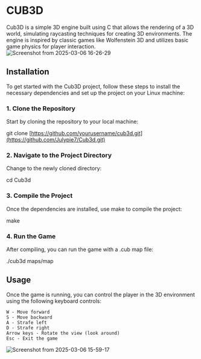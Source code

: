 # CUB3D
Cub3D is a simple 3D engine built using C that allows the rendering of a 3D world, simulating raycasting techniques for creating 3D environments. The engine is inspired by classic games like Wolfenstein 3D and utilizes basic game physics for player interaction.
![Screenshot from 2025-03-06 16-26-29](https://github.com/user-attachments/assets/5292eb86-2032-435d-856c-f1d1a4bfc0b2)

## Installation

To get started with the Cub3D project, follow these steps to install the necessary dependencies and set up the project on your Linux machine:
### 1. Clone the Repository

Start by cloning the repository to your local machine:

git clone [https://github.com/yourusername/cub3d.git](https://github.com/Julypie7/Cub3d.git)

### 2. Navigate to the Project Directory

Change to the newly cloned directory:

cd Cub3d

### 3. Compile the Project

Once the dependencies are installed, use make to compile the project:

make

### 4. Run the Game

After compiling, you can run the game with a .cub map file:

./cub3d maps/map

## Usage

Once the game is running, you can control the player in the 3D environment using the following keyboard controls:

    W - Move forward
    S - Move backward
    A - Strafe left
    D - Strafe right
    Arrow keys - Rotate the view (look around)
    Esc - Exit the game

![Screenshot from 2025-03-06 15-59-17](https://github.com/user-attachments/assets/29bbc776-2711-4859-8c0f-569f60de0458)

